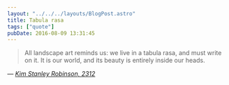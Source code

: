 ```yaml
---
layout: "../../../layouts/BlogPost.astro"
title: Tabula rasa
tags: ["quote"]
pubDate: 2016-08-09 13:31:45
---
```


> All landscape art reminds us: we live in a tabula rasa, and must write on it. It is our world, and its beauty is entirely inside our heads.

— <cite>[Kim Stanley Robinson, _2312_](https://www.goodreads.com/book/show/11830394-2312)</cite>
